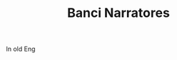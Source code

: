 ---
title: Banci Narratores
letter: B
permalink: "/definitions/bld-banci-narratores.html"
body: In old Eng
published_at: '2018-07-07'
source: Black's Law Dictionary 2nd Ed (1910)
layout: post
---